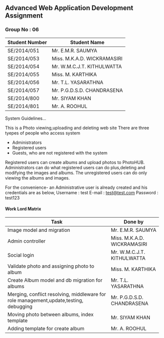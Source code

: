 
## Advanced Web  Application Development Assignment
### Group No : 06
| Student Number | Student Name |
|  ------------- | ------------- |
|SE/2014/051 |Mr. E.M.R. SAUMYA|
|SE/2014/053 |Miss. M.K.A.D. WICKRAMASIRI|
|SE/2014/054 |Mr. W.M.C.J.T. KITHULWATTA|
|SE/2014/055 |Miss. M. KARTHIKA|
|SE/2014/056 |Mr. T.L. YASARATHNA|
|SE/2014/057 |Mr. P.G.D.S.D. CHANDRASENA|
|SE/2014/800 |Mr. SIYAM KHAN|
|SE/2014/801 |Mr. A. ROOHUL|

System Guidelines...

This is a Photo viewing,uploading and deleting web site
There are three tyepes of people who access system
* Administrators
* Registered users
* Guests, who are not registered with the system

Registered users can create albums and upload photos to PhotoHUB. Administrators can do what registered users can do plus,deleting and modifying the images and albums. The unregistered users can do only viewing the albums and images. 

For the convenience- an Administrative user is already created and his credentials are as below,
Username : test
E-mail   : test@test.com
Password : test123

#### Work Lord Matrix
| Task | Done by |
| ------------- | ------------- |
|Image model and migration|Mr. E.M.R. SAUMYA| 
|Admin controller|Miss. M.K.A.D. WICKRAMASIRI| 
|Social login|Mr. W.M.C.J.T. KITHULWATTA| 
|Validate photo and assigning photo to album|Miss. M. KARTHIKA| 
|Create Album model and db migration for albums| Mr. T.L. YASARATHNA| 
|Merging, conflict resolving, middleware for role management,update,testing, debugging |Mr. P.G.D.S.D. CHANDRASENA| 
|Moving photo between albums, index template|Mr. SIYAM KHAN| 
|Adding template for create album|Mr. A. ROOHUL| 

